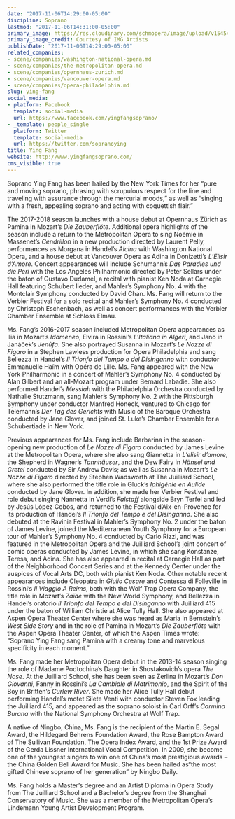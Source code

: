 ```yaml
---
date: "2017-11-06T14:29:00-05:00"
discipline: Soprano
lastmod: "2017-11-06T14:31:00-05:00"
primary_image: https://res.cloudinary.com/schmopera/image/upload/v1545409169/media/webhook-uploads/1509996367771/YING_FANG-8741_V2.jpg.jpg
primary_image_credit: Courtesy of IMG Artists
publishDate: "2017-11-06T14:29:00-05:00"
related_companies:
- scene/companies/washington-national-opera.md
- scene/companies/the-metropolitan-opera.md
- scene/companies/opernhaus-zurich.md
- scene/companies/vancouver-opera.md
- scene/companies/opera-philadelphia.md
slug: ying-fang
social_media:
- platform: Facebook
  template: social-media
  url: https://www.facebook.com/yingfangsoprano/
- _template: people_single
  platform: Twitter
  template: social-media
  url: https://twitter.com/sopranoying
title: Ying Fang
website: http://www.yingfangsoprano.com/
cms_visible: true
---
```


Soprano Ying Fang has been hailed by the New York Times for her “pure and moving soprano, phrasing with scrupulous respect for the line and traveling with assurance through the mercurial moods,” as well as “singing with a fresh, appealing soprano and acting with coquettish flair.”

The 2017-2018 season launches with a house debut at Opernhaus Zürich as Pamina in Mozart’s *Die Zauberflöte*. Additional opera highlights of the season include a return to the Metropolitan Opera to sing Noémie in Massenet’s *Cendrillon* in a new production directed by Laurent Pelly, performances as Morgana in Handel’s *Alcina* with Washington National Opera, and a house debut at Vancouver Opera as Adina in Donizetti’s *L’Elisir d’Amore*. Concert appearances will include Schumann’s *Das Paradies und die Peri* with the Los Angeles Philharmonic directed by Peter Sellars under the baton of Gustavo Dudamel, a recital with pianist Ken Noda at Carnegie Hall featuring Schubert lieder, and Mahler’s Symphony No. 4 with the Montclair Symphony conducted by David Chan. Ms. Fang will return to the Verbier Festival for a solo recital and Mahler’s Symphony No. 4 conducted by Christoph Eschenbach, as well as concert performances with the Verbier Chamber Ensemble at Schloss Elmau. 

Ms. Fang’s 2016-2017 season included Metropolitan Opera appearances as Ilia in Mozart’s *Idomeneo*, Elvira in Rossini’s *L’Italiana in Algeri*, and Jano in Janáček’s *Jenůfa*. She also portrayed Susanna in Mozart’s *Le Nozze di Figaro* in a Stephen Lawless production for Opera Philadelphia and sang Bellezza in Handel’s *Il Trionfo del Tempo e del Disinganno* with conductor Emmanuelle Haïm with Opéra de Lille. Ms. Fang appeared with the New York Philharmonic in a concert of Mahler’s Symphony No. 4 conducted by Alan Gilbert and an all-Mozart program under Bernard Labadie. She also performed Handel’s *Messiah* with the Philadelphia Orchestra conducted by Nathalie Stutzmann, sang Mahler’s Symphony No. 2 with the Pittsburgh Symphony under conductor Manfred Honeck, ventured to Chicago for Telemann’s *Der Tag des Gerichts* with Music of the Baroque Orchestra conducted by Jane Glover, and joined St. Luke’s Chamber Ensemble for a Schubertiade in New York. 

Previous appearances for Ms. Fang include Barbarina in the season-opening new production of *Le Nozze di Figaro* conducted by James Levine at the Metropolitan Opera, where she also sang Giannetta in *L’elisir d’amore*, the Shepherd in Wagner’s *Tannhäuser*, and the Dew Fairy in *Hänsel und Gretel* conducted by Sir Andrew Davis; as well as Susanna in Mozart’s *Le Nozze di Figaro* directed by Stephen Wadsworth at The Juilliard School, where she also performed the title role in Gluck’s *Iphigénie en Aulide* conducted by Jane Glover. In addition, she made her Verbier Festival and role debut singing Nannetta in Verdi’s *Falstaff* alongside Bryn Terfel and led by Jesús López Cobos, and returned to the Festival d’Aix-en-Provence for its production of Handel’s *Il Trionfo del Tempo e del Disinganno*. She also debuted at the Ravinia Festival in Mahler’s Symphony No. 2 under the baton of James Levine, joined the Mediterranean Youth Symphony for a European tour of Mahler’s Symphony No. 4 conducted by Carlo Rizzi, and was featured in the Metropolitan Opera and the Juilliard School’s joint concert of comic operas conducted by James Levine, in which she sang Konstanze, Teresa, and Adina. She has also appeared in recital at Carnegie Hall as part of the Neighborhood Concert Series and at the Kennedy Center under the auspices of Vocal Arts DC, both with pianist Ken Noda. Other notable recent appearances include Cleopatra in *Giulio Cesare* and Contessa di Folleville in Rossini’s *Il Viaggio A Reims*, both with the Wolf Trap Opera Company, the title role in Mozart’s *Zaïde* with the New World Symphony, and Bellezza in Handel’s oratorio *Il Trionfo del Tempo e del Disinganno* with Juilliard 415 under the baton of William Christie at Alice Tully Hall. She also appeared at Aspen Opera Theater Center where she was heard as Maria in Bernstein’s *West Side Story* and in the role of Pamina in Mozart’s *Die Zauberflöte* with the Aspen Opera Theater Center, of which the Aspen Times wrote: “Soprano Ying Fang sang Pamina with a creamy tone and marvelous specificity in each moment.”

Ms. Fang made her Metropolitan Opera debut in the 2013-14 season singing the role of Madame Podtochina’s Daughter in Shostakovich’s opera *The Nose*. At the Juilliard School, she has been seen as Zerlina in Mozart’s *Don Giovanni*, Fanny in Rossini’s *La Cambiale di Matrimonio*, and the Spirit of the Boy in Britten’s *Curlew River*.  She made her Alice Tully Hall debut performing Handel’s motet Silete Venti with conductor Steven Fox leading the Juilliard 415, and appeared as the soprano soloist in Carl Orff’s *Carmina Burana* with the National Symphony Orchestra at Wolf Trap. 

A native of Ningbo, China, Ms. Fang is the recipient of the Martin E. Segal Award, the Hildegard Behrens Foundation Award, the Rose Bampton Award of The Sullivan Foundation, The Opera Index Award, and the 1st Prize Award of the Gerda Lissner International Vocal Competition. In 2009, she become one of the youngest singers to win one of China’s most prestigious awards – the China Golden Bell Award for Music. She has been hailed as“the most gifted Chinese soprano of her generation” by Ningbo Daily. 

Ms. Fang holds a Master’s degree and an Artist Diploma in Opera Study from The Juilliard School and a Bachelor’s degree from the Shanghai Conservatory of Music. She was a member of the Metropolitan Opera’s Lindemann Young Artist Development Program.
